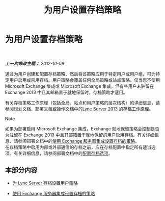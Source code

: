 ﻿---
title: 为用户设置存档策略
TOCTitle: 为用户设置存档策略
ms:assetid: 1bbb45df-0590-4c66-9d65-d25526f57790
ms:mtpsurl: https://technet.microsoft.com/zh-cn/library/JJ204722(v=OCS.15)
ms:contentKeyID: 49312168
ms.date: 05/19/2016
mtps_version: v=OCS.15
ms.translationtype: HT
---

# 为用户设置存档策略

 

_**上一次修改主题：** 2012-10-09_

通过为用户创建和配置存档策略、然后将该策略应用于特定用户或用户组，可为特定用户启用或禁用存档。用户策略会覆盖任何全局策略或站点策略。仅当您不使用 Microsoft Exchange 集成或 Microsoft Exchange 集成，但有些用户未驻留在 Exchange 2013 中且其邮箱置于就地保留时，存档策略才适用。

有关存档策略工作原理（包括全局、站点和用户策略的层次结构）的详细信息，请参阅规划文档、部署文档或操作文档中的[Lync Server 2013 的存档工作原理](lync-server-2013-how-archiving-works.md)。

> [!NOTE]  
> 如果为部署启用 Microsoft Exchange 集成，Exchange 就地保留策略会控制是否为驻留在 Exchange 2013 中且其邮箱置于就地保留的用户启用存档。有关详细信息，请参阅部署文档中的<a href="lync-server-2013-setting-up-policies-for-archiving-when-using-exchange-server-integration.md">使用 Exchange 服务器集成设置存档的策略</a>。<br />
在存档策略中启用内部或外部通信的存档之前，应在存档配置中指定所有适当选项。有关详细信息，请参阅部署文档中的<a href="lync-server-2013-configuring-archiving-options.md">配置存档选项</a>。



## 本部分内容

  - [为 Lync Server 存档设置用户策略](lync-server-2013-setting-up-user-policies-for-archiving-in-lync-server.md)

  - [使用 Exchange 服务器集成设置存档的策略](lync-server-2013-setting-up-policies-for-archiving-when-using-exchange-server-integration.md)

